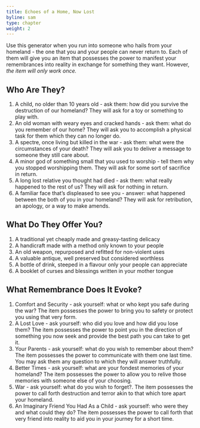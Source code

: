 ```yaml
---
title: Echoes of a Home, Now Lost
byline: sam
type: chapter
weight: 2
---
```

Use this generator when you run into someone who hails from your homeland - the one that you and your people can never return to. Each of them will give you an item that possesses the power to manifest your remembrances into reality in exchange for something they want. However, *the item will only work once.*

## Who Are They?
1. A child, no older than 10 years old - ask them: how did you survive the destruction of our homeland? They will ask for a toy or something to play with.
2. An old woman with weary eyes and cracked hands - ask them: what do you remember of our home? They will ask you to accomplish a physical task for them which they can no longer do.
3. A spectre, once living but killed in the war - ask them: what were the circumstances of your death? They will ask you to deliver a message to someone they still care about.
4. A minor god of something small that you used to worship - tell them why you stopped worshipping them. They will ask for some sort of sacrifice in return.
5. A long lost relative you thought had died - ask them: what really happened to the rest of us? They will ask for nothing in return.
6. A familiar face that’s displeased to see you - answer: what happened between the both of you in your homeland? They will ask for retribution, an apology, or a way to make amends.

## What Do They Offer You?
1. A traditional yet cheaply made and greasy-tasting delicacy
2. A handicraft made with a method only known to your people
3. An old weapon, repurposed and refitted for non-violent uses
4. A valuable antique, well preserved but considered worthless
5. A bottle of drink, steeped in a flavour only your people can appreciate
6. A booklet of curses and blessings written in your mother tongue

## What Remembrance Does It Evoke?
1. Comfort and Security - ask yourself: what or who kept you safe during the war? The item possesses the power to bring you to safety or protect you using that very form.
2.  A Lost Love - ask yourself: who did you love and how did you lose them? The item possesses the power to point you in the direction of something you now seek and provide the best path you can take to get it.
3.  Your Parents - ask yourself: what do you wish to remember about them? The item possesses the power to communicate with them one last time. You may ask them any question to which they will answer truthfully.
4.  Better Times - ask yourself: what are your fondest memories of your homeland? The item possesses the power to allow you to relive those memories with someone else of your choosing.
5.  War - ask yourself: what do you wish to forget?. The item possesses the power to call forth destruction and terror akin to that which tore apart your homeland.
6.  An Imaginary Friend You Had As a Child - ask yourself: who were they and what could they do? The item possesses the power to call forth that very friend into reality to aid you in your journey for a short time.

